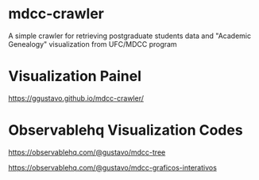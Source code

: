 # mdcc-crawler
A simple crawler for retrieving postgraduate students data and "Academic Genealogy" visualization from UFC/MDCC program

# Visualization Painel 
https://ggustavo.github.io/mdcc-crawler/

# Observablehq Visualization Codes
https://observablehq.com/@gustavo/mdcc-tree

https://observablehq.com/@gustavo/mdcc-graficos-interativos
